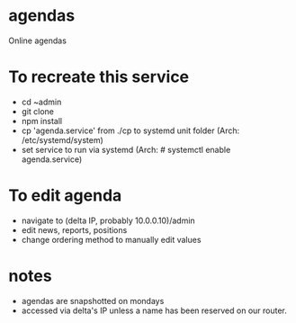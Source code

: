 # agendas
Online agendas

# To recreate this service
- cd ~admin
- git clone
- npm install
- cp 'agenda.service' from ./cp to systemd unit folder (Arch: /etc/systemd/system)
- set service to run via systemd (Arch: # systemctl enable agenda.service)

# To edit agenda
- navigate to (delta IP, probably 10.0.0.10)/admin
- edit news, reports, positions
- change ordering method to manually edit values

# notes
- agendas are snapshotted on mondays
- accessed via delta's IP unless a name has been reserved on our router.
